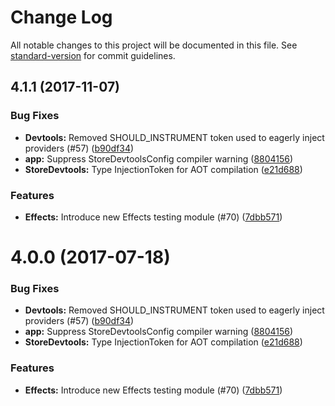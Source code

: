 # Change Log

All notable changes to this project will be documented in this file.
See [standard-version](https://github.com/conventional-changelog/standard-version) for commit guidelines.

<a name="4.1.1"></a>
## 4.1.1 (2017-11-07)


### Bug Fixes

* **Devtools:** Removed SHOULD_INSTRUMENT token used to eagerly inject providers (#57) ([b90df34](https://github.com/ngrx/platform/commit/b90df34))
* **app:** Suppress StoreDevtoolsConfig compiler warning ([8804156](https://github.com/ngrx/platform/commit/8804156))
* **StoreDevtools:** Type InjectionToken for AOT compilation ([e21d688](https://github.com/ngrx/platform/commit/e21d688))


### Features

* **Effects:** Introduce new Effects testing module (#70) ([7dbb571](https://github.com/ngrx/platform/commit/7dbb571))




<a name="4.0.0"></a>
# 4.0.0 (2017-07-18)


### Bug Fixes

* **Devtools:** Removed SHOULD_INSTRUMENT token used to eagerly inject providers (#57) ([b90df34](https://github.com/ngrx/platform/commit/b90df34))
* **app:** Suppress StoreDevtoolsConfig compiler warning ([8804156](https://github.com/ngrx/platform/commit/8804156))
* **StoreDevtools:** Type InjectionToken for AOT compilation ([e21d688](https://github.com/ngrx/platform/commit/e21d688))


### Features

* **Effects:** Introduce new Effects testing module (#70) ([7dbb571](https://github.com/ngrx/platform/commit/7dbb571))
